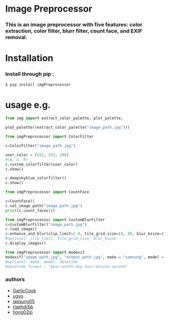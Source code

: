 # Image Preprocessor

### This is an image preprocessor with five features: color extraction, color filter, blurr filter, count face, and EXIF removal.

# Installation

### Install through pip :
```bash
$ pip install imgPreprocessor
```

# usage e.g.

```python
from img import extract_color_palette, plot_palette,

plot_palette((extract_color_palette("image_path.jpg"))) 
```

```python
from imgPreprocessor import ColorFilter

c=ColorFilter("image_path.jpg") 

user_color = (201, 251, 206)
#(B, G, R)
c.custom_colorfilter(user_color)
c.show()

c.deepskyblue_colorfilter()
c.show()
```

```python
from imgPreprocessor import CountFace

c=CountFace()
c.set_image_path("image_path.jpg")
print(c.count_faces())
```
```python
from imgPreprocessor import CustomBlurFilter
c=CustomBlurFilter("image_path.jpg")
c.load_image()
c.enhance_and_blur(clip_limit=2.0, tile_grid_size=(8, 8), blur_ksize=(15, 15))
#optional: clip_limit, tile_grid_size, blur_ksize
c.display_images()
``` 
```python 
from imgPreprocessor import modexif
modexif("image_path.jpg", "output_path.jpg", make = "samsung", model = "S24", datetime = "2024:12:05 12:57:54") 
#optional: make, model, datetime
#datetime format : "year:month:day hour:minute:second" 
```


### authors

- [GarlicCook](mailto:kms300508@gmail.com)
- [ugyo](mailto:rss1234567@hanyang.ac.kr)
- [jaesung05](mailto:1004jaesung@gmail.com)
- [rlaehdrbb](mailto:donggyug713@gmail.com)
- [hong02jp](mailto:hong02jp@gmail.com)


